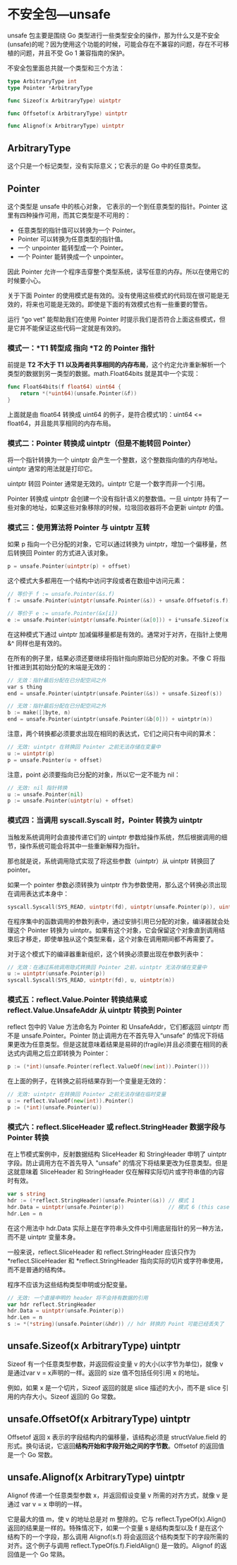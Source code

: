 # 不安全包—unsafe

unsafe 包主要是围绕 Go 类型进行一些类型安全的操作，那为什么又是不安全(unsafe)的呢？因为使用这个功能的时候，可能会存在不兼容的问题，存在不可移植的问题，并且不受 Go 1 兼容指南的保护。

不安全包里面总共就一个类型和三个方法：

```go
type ArbitraryType int
type Pointer *ArbitraryType

func Sizeof(x ArbitraryType) uintptr

func Offsetof(x ArbitraryType) uintptr

func Alignof(x ArbitraryType) uintptr
```

## ArbitraryType

这个只是一个标记类型，没有实际意义；它表示的是 Go 中的任意类型。

## Pointer

这个类型是 unsafe 中的核心对象， 它表示的一个到任意类型的指针。Pointer 这里有四种操作可用，而其它类型是不可用的：

- 任意类型的指针值可以转换为一个 Pointer。
- Pointer 可以转换为任意类型的指针值。
- 一个 unpointer 能转型成一个 Pointer。
- 一个 Pointer 能转换成一个 unpointer。

因此 Pointer 允许一个程序击穿整个类型系统，读写任意的内存。所以在使用它的时候要小心。

关于下面 Pointer 的使用模式是有效的。没有使用这些模式的代码现在很可能是无效的，将来也可能是无效的。即使是下面的有效模式也有一些重要的警告。

运行 “go vet” 能帮助我们在使用 Pointer 时提示我们是否符合上面这些模式，但是它并不能保证这些代码一定就是有效的。

### 模式一：*T1 转型成 指向 *T2 的 Pointer 指针

前提是 **T2 不大于 T1 以及两者共享相同的内存布局**，这个约定允许重新解析一个类型的数据到另一类型的数据。math.Float64bits 就是其中一个实现：

```go
func Float64bits(f float64) uint64 {
	return *(*uint64)(unsafe.Pointer(&f))
}
```

上面就是由 float64 转换成 uint64 的例子，是符合模式1的：uint64 <= float64，并且能共享相同的内存布局。

### 模式二：Pointer 转换成 uintptr（但是不能转回 Pointer）

将一个指针转换为一个 uintptr 会产生一个整数，这个整数指向值的内存地址。uintptr 通常的用法就是打印它。

uintptr 转回 Pointer 通常是无效的。uintptr 它是一个数字而非一个引用。

Pointer 转换成 uintptr 会创建一个没有指针语义的整数值。一旦 uintptr 持有了一些对象的地址，如果这些对象移除的时候，垃圾回收器将不会更新 uintptr 的值。

### 模式三：使用算法将 Pointer 与 uintptr 互转

如果 p 指向一个已分配的对象，它可以通过转换为 uintptr，增加一个偏移量，然后转换回 Pointer 的方式进入该对象。

```go
p = unsafe.Pointer(uintptr(p) + offset)
```

这个模式大多都用在一个结构中访问字段或者在数组中访问元素：

```go
// 等价于 f := unsafe.Pointer(&s.f)
f := unsafe.Pointer(uintptr(unsafe.Pointer(&s)) + unsafe.Offsetof(s.f))

// 等价于 e := unsafe.Pointer(&x[i])
e := unsafe.Pointer(uintptr(unsafe.Pointer(&x[0])) + i*unsafe.Sizeof(x[0]))
```

在这种模式下通过 uintptr 加减偏移量都是有效的。通常对于对齐，在指针上使用 &^ 同样也是有效的。

在所有的例子里，结果必须还要继续将指针指向原始已分配的对象。不像 C 将指针推进到其初始分配的末端是无效的：

```c
// 无效：指针最后分配在已分配空间之外
var s thing
end = unsafe.Pointer(uintptr(unsafe.Pointer(&s)) + unsafe.Sizeof(s))

// 无效：指针最后分配在已分配空间之外
b := make([]byte, n)
end = unsafe.Pointer(uintptr(unsafe.Pointer(&b[0])) + uintptr(n))
```

注意，两个转换都必须要求出现在相同的表达式，它们之间只有中间的算术：

```go
// 无效: uintptr 在转换回 Pointer 之前无法存储在变量中
u := uintptr(p)
p = unsafe.Pointer(u + offset)
```

注意，point 必须要指向已分配的对象，所以它一定不能为 nil：

```go
// 无效: nil 指针转换
u := unsafe.Pointer(nil)
p := unsafe.Pointer(uintptr(u) + offset)
```

### 模式四：当调用 syscall.Syscall 时，Pointer 转换为 uintptr

当触发系统调用时会直接传递它们的 uintptr 参数给操作系统，然后根据调用的细节，操作系统可能会将其中一些重新解释为指针。

那也就是说，系统调用隐式实现了将这些参数（uintptr）从 uintptr 转换回了 pointer。

如果一个 pointer 参数必须转换为 uintptr 作为参数使用，那么这个转换必须出现在调用表达式本身中：

```go
syscall.Syscall(SYS_READ, uintptr(fd), uintptr(unsafe.Pointer(p)), uintptr(n))
```

在程序集中的函数调用的参数列表中，通过安排引用已分配的对象，编译器就会处理这个 Pointer 转换为 uintptr。如果有这个对象，它会保留这个对象直到调用结束后才移走，即使单独从这个类型来看，这个对象在调用期间都不再需要了。

对于这个模式下的编译器重新组织，这个转换必须要出现在参数列表中：

```go
// 无效：在通过系统调用隐式转换回 Pointer 之前，uintptr 无法存储在变量中
u := uintptr(unsafe.Pointer(p))
syscall.Syscall(SYS_READ, uintptr(fd), u, uintptr(n))
```

### 模式五：reflect.Value.Pointer 转换结果或 reflect.Value.UnsafeAddr 从 uintptr 转换到 Pointer

reflect 包中的 Value 方法命名为 Pointer 和 UnsafeAddr，它们都返回 uintptr 而不是 unsafe.Pointer。Pointer 防止调用方在不首先导入“unsafe” 的情况下将结果更改为任意类型。但是这就意味着结果是易碎的(fragile)并且必须要在相同的表达式内调用之后立即转换为 Pointer：

```go
p := (*int)(unsafe.Pointer(reflect.ValueOf(new(int)).Pointer()))
```

在上面的例子，在转换之前将结果存到一个变量是无效的：

```go
// 无效: uintptr 在转换回 Pointer 之前无法存储在临时变量
u := reflect.ValueOf(new(int)).Pointer()
p := (*int)(unsafe.Pointer(u))
```

### 模式六：reflect.SliceHeader 或 reflect.StringHeader 数据字段与 Pointer 转换

在上节模式案例中，反射数据结构 SliceHeader 和 StringHeader 申明了 uintptr 字段。防止调用方在不首先导入 "unsafe" 的情况下将结果更改为任意类型。但是这就意味着 SliceHeader 和 StringHeader 仅在解释实际切片或字符串值的内容时有效。

```go
var s string
hdr := (*reflect.StringHeader)(unsafe.Pointer(&s)) // 模式 1
hdr.Data = uintptr(unsafe.Pointer(p))              // 模式 6 (this case)
hdr.Len = n
```

在这个用法中 hdr.Data 实际上是在字符串头文件中引用底层指针的另一种方法，而不是 uintptr 变量本身。

一般来说，reflect.SliceHeader 和 reflect.StringHeader 应该只作为 *reflect.SliceHeader 和 *reflect.StringHeader 指向实际的切片或字符串使用，而不是普通的结构体。

程序不应该为这些结构类型申明或分配变量。

```go
// 无效: 一个直接申明的 header 将不会持有数据的引用
var hdr reflect.StringHeader
hdr.Data = uintptr(unsafe.Pointer(p))
hdr.Len = n
s := *(*string)(unsafe.Pointer(&hdr)) // hdr 转换的 Point 可能已经丢失了
```

## unsafe.Sizeof(x ArbitraryType) uintptr

Sizeof 有一个任意类型参数，并返回假设变量 v 的大小(以字节为单位)，就像 v 是通过var v = x声明的一样。返回的 size 值不包括任何引用 x 的地址。

例如，如果 x 是一个切片，Sizeof 返回的就是 slice 描述的大小，而不是 slice 引用的内存大小。Sizeof 返回的 Go 常数。

## unsafe.OffsetOf(x ArbitraryType) uintptr

Offsetof 返回 x 表示的字段结构内的偏移量，该结构必须是 structValue.field 的形式。换句话说，它返回**结构开始和字段开始之间的字节数**。Offsetof 的返回值是一个 Go 常数。

## unsafe.Alignof(x ArbitraryType) uintptr

Alignof 传递一个任意类型参数 x，并返回假设变量 v 所需的对齐方式，就像 v 是通过 var v = x 申明的一样。

它是最大的值 m，使 v 的地址总是对 m 整除的。它与 reflect.TypeOf(x).Align() 返回的结果是一样的。特殊情况下，如果一个变量 s 是结构类型以及 f 是在这个结构下的一个字段，那么调用 Alignof(s.f) 将会返回这个结构类型下的字段所需的对齐。这个例子与调用 reflect.TypeOf(s.f).FieldAlign() 是一致的。Alignof 的返回值是一个 Go 常熟。

